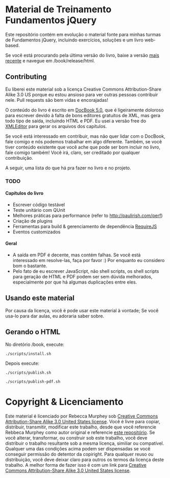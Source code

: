 # Material de Treinamento Fundamentos jQuery #
Este repositório contém em evolução o material fonte para minhas turmas de Fundamentos jQuery, incluindo exercícios, soluções e um livro web-based.

Se você está procurando pela última versão do livro, baixe a versão [mais recente](http://github.com/rmurphey/jqfundamentals/downloads) e navegue em /book/release/html.

## Contributing ##
Eu liberei este material sob a licença Creative Commons Attribution-Share Alike 3.0 US porque eu estou ansioso para ver outras pessoas contribuir nele. Pull requests são bem vidas e encorajadas!

O conteúdo do livro é escrito em [DocBook 5.0](http://www.docbook.org/), que é ligeiramente doloroso para escrever devido à falta de bons editores gratuitos de XML, mas gera todo tipo de saída, incluindo HTML e PDF. Eu usei a versão free do [XMLEditor](http://www.xmlmind.com/xmleditor/) para gerar os arquivos dos capítulos.

Se você está interessado em contribuir, mas não quer lidar com o DocBook, fale comigo e nós podemos trabalhar em algo diferente. Também, se você tiver conteúdo existente que você ache que pode ser bom incluir no livro, fale comigo também! Você irá, claro, ser creditado por qualquer contribuição.

A seguir, uma lista do que há pra fazer no livro e no projeto.

### TODO ###

#### Capítulos do livro ####
*	Escrever código testável
*	Teste unitário com QUnit
*	Melhores práticas para performance (refer to http://paulirish.com/perf)
* 	Criação de plugins
* 	Ferramentas para build & gerenciamento de dependência [RequireJS](http://requirejs.org/)
*	Eventos customizados

#### Geral ####
*   A saída em PDF é decente, mas contém falhas. Se você está interessado em resolve-las, faça por favor :) Por enquanto eu considero bom o bastante.
*   Pelo fato de eu escrever JavaScript, não shell scripts, os shell scripts para geração de HTML e PDF podem ser sem dúvida melhorados, especialmente por que há algumas duplicações entre eles.

## Usando este material ##
Por causa da licença, você é pode usar este material à vontade; Se você usa-lo para dar aulas, eu adoraria saber sobre.

## Gerando o HTML ##
No diretório /book, execute:

`./scripts/install.sh`

Depois execute:

`./scripts/publish.sh`

`./scripts/publish-pdf.sh`

# Copyright & Licenciamento #
Este material é licenciado por Rebecca Murphey sob [Creative Commons Attribution-Share Alike 3.0 United States license](http://creativecommons.org/licenses/by-sa/3.0/us/). Você é livre para copiar, distribuir, transmitir, modificar este trabalho, desde que você referencie Rebbeca Murphey como autor original e referencie [este repositório](http://github.com/rmurphey/jqfundamentals). Se você alterar, transformar, ou construir sob este trabalho, você deve distribuir o trabalho resultante sob a mesma licença, similiar ou compatível. Qualquer uma das condições acima podem ser dispensadas se você conseguir permissão do detentor da copiright. Para qualquer reuso ou distribuição, você deve deixar claro para outros os termos da licença deste trabalho. A melhor forma de fazer isso é com um link para [Creative Commons Attribution-Share Alike 3.0 United States license](http://creativecommons.org/licenses/by-sa/3.0/us/).